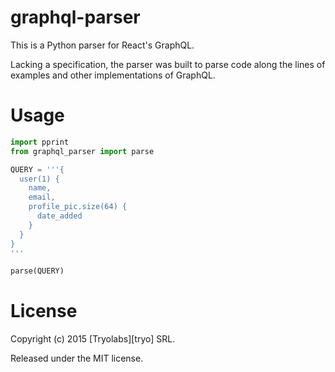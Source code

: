 # graphql-parser

This is a Python parser for React's GraphQL.

Lacking a specification, the parser was built to parse code along the lines of
examples and other implementations of GraphQL.

# Usage

```python
import pprint 
from graphql_parser import parse

QUERY = '''{
  user(1) {
    name,
    email,
    profile_pic.size(64) {
      date_added
    }
  }
}
'''

parse(QUERY)
```

# License

Copyright (c) 2015 [Tryolabs][tryo] SRL.

Released under the MIT license.
